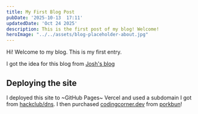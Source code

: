 ```yaml
---
title: My First Blog Post
pubDate: '2025-10-13  17:11'
updatedDate: 'Oct 24 2025'
description: This is the first post of my blog! Welcome!
heroImage: "../../assets/blog-placeholder-about.jpg"
---
```


Hi! Welcome to my blog. This is my first entry.

I got the idea for this blog from [Josh's blog](https://blog.slitrostudio.me/)

## Deploying the site

I deployed this site to ~GitHub Pages~ Vercel and used a subdomain I got from [hackclub/dns](https://github.com/hackclub/dns).
I then purchased [codingcorner.dev](https://codingcorner.dev) from [porkbun](https://porkbun.com)!
